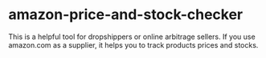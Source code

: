 # amazon-price-and-stock-checker
 This is a helpful tool for dropshippers or online arbitrage sellers. If you use amazon.com as a supplier, it helps you to track products prices and stocks. 
